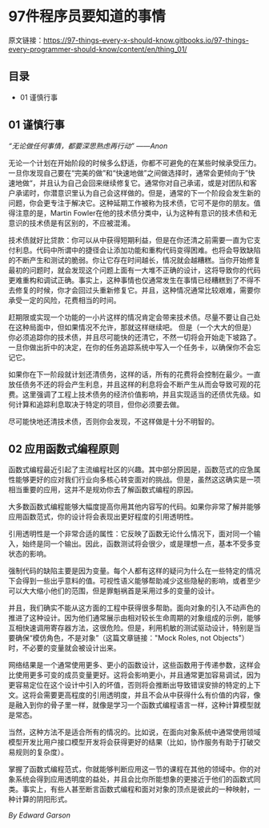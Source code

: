 # 97件程序员要知道的事情

原文链接：https://97-things-every-x-should-know.gitbooks.io/97-things-every-programmer-should-know/content/en/thing_01/

## 目录

* 01 谨慎行事

## 01 谨慎行事

*“无论做任何事情，都要深思熟虑再行动” ——Anon*

无论一个计划在开始阶段的时候多么舒适，你都不可避免的在某些时候承受压力。一旦你发现自己要在“完美的做”和“快速地做”之间做选择时，通常会更倾向于”快速地做“，并且认为自己会回来继续修复它。通常你对自己承诺，或是对团队和客户承诺时，你潜意识里认为自己会这样做的。但是，通常的下一个阶段会发生新的问题，你会更专注于解决它。这种延期工作被称为技术债，它可不是你的朋友。值得注意的是，Martin Fowler在他的技术债分类中，认为这种有意识的技术债和无意识的技术债是有区别的，不应被混淆。<br>

技术债就好比贷款：你可以从中获得短期利益，但是在你还清之前需要一直为它支付利息。代码中所谓中的捷径会让添加功能和重构代码变得困难。也将会导致缺陷的不断产生和测试的脆弱。你让它存在时间越长，情况就会越糟糕。当你开始修复最初的问题时，就会发现这个问题上面有一大堆不正确的设计，这将导致你的代码更难重构和调试正确。事实上，这种事情也仅通常发生在事情已经糟糕到了不得不去修复的时候，你才会回过头重新修复它。并且，这种情况通常比较艰难，需要你承受一定的风险，花费相当的时间。<br>

赶期限或实现一个功能的一小片这样的情况肯定会带来技术债。尽量不要让自己处在这种局面中，但如果情况不允许，那就这样继续吧。 但是（一个大大的但是）你必须追踪你的技术债，并且尽可能快的还清它，不然一切将会开始走下坡路了。一旦你做出折中的决定，在你的任务追踪系统中写入一个任务卡，以确保你不会忘记它。<br>

如果你在下一阶段就计划还清债务，这样的话，所有的花费将会控制在最少。一直放任债务不还的将会产生利息，并且这样的利息将会不断产生从而会导致可观的花费。这里强调了工程上技术债务的经济价值影响，并且实现适当的还债优先级。如何计算和追踪利息取决于特定的项目，但你必须要去做。<br>

尽可能快地还清技术债，否则你会发现，不这样做是十分不明智的。<br>

## 02  应用函数式编程原则

函数式编程最近引起了主流编程社区的兴趣。其中部分原因是，函数范式的应急属性能够更好的应对我们行业向多核心转变面对的挑战。但是，虽然这这确实是一项相当重要的应用，这并不是规劝你去了解函数式编程的原因。<br>

大多数函数式编程能够大幅度提高你用其他内容写的代码。如果你非常了解并能够应用函数范式，你的设计将会表现出更好程度的引用透明性。<br>

引用透明性是一个非常合适的属性：它反映了函数无论什么情况下，面对同一个输入，始终是同一个输出。因此，函数测试将会很少，或是理想一点，基本不受多变状态的影响。<br>

强制代码的缺陷主要是因为变量。每个人都有这样的疑问为什么在一些特定的情况下会得到一些出乎意料的值。可视性语义能够帮助减少这些隐秘的影响，或者至少可以大大缩小他们的范围，但是罪魁祸首是采用过多的变量的设计。<br>

并且，我们确实不能从这方面的工程中获得很多帮助。面向对象的引入不动声色的推进了这种设计。因为他们通常展示由相对较长生命周期的对象组成的示例，能够互相快速调用寄存器方法，这很危险。但是，利用机敏的测试驱动设计，特别是当要确保“模仿角色，不是对象”（这篇文章链接："Mock Roles, not Objects"）时，不必要的变量就会被设计出来。<br>

网络结果是一个通常使用更多、更小的函数设计，这些函数用于传递参数，这样会比使用更多可变的成员变量更好。这将会影响更小，并且通常更加容易调试，因为更容易定位在这个设计中引入的坏值，否则将会推断出导致错误安排的特定的上下文。这将会需要更高程度的引用透明度，并且不会从中获得什么有价值的内容，像是融入到你的骨子里一样，就像是学习一个函数式编程语言一样，这种计算模型就是常态。<br>

当然，这种方法不是适合所有的情况的。比如说，在面向对象系统中通常使用领域模型开发比用户接口模型开发将会获得更好的结果（比如，协作服务有助于打破交易规则的复杂度）。<br>

掌握了函数式编程范式，你就能够判断应用这一节的课程在其他的领域中。你的对象系统会得到应用透明度的益处，并且会比你所能想象的更接近于他们的函数式同类。事实上，有些人甚至断言函数式编程和面对对象的顶点是彼此的一种映射，一种计算的阴阳形式。<br>

*By Edward Garson*

